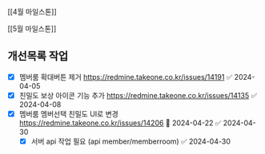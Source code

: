 
[[4월 마일스톤]]

[[5월 마일스톤]]


## 개선목록 작업

- [x] 멤버룸 확대버튼 제거 https://redmine.takeone.co.kr/issues/14191 ✅ 2024-04-05
- [x] 친밀도 보상 아이콘 기능 추가 https://redmine.takeone.co.kr/issues/14135 ✅ 2024-04-08
- [x] 멤버룸 멤버선택 친밀도 UI로 변경 https://redmine.takeone.co.kr/issues/14206 🛫 2024-04-22 ✅ 2024-04-30
	- [x] 서버 api 작업 필요 (api  member/memberroom) ✅ 2024-04-30
